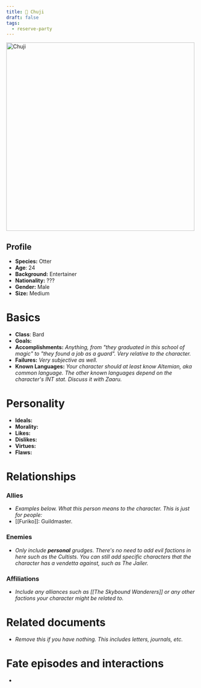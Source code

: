 ```yaml
---
title: 🦦 Chuji
draft: false
tags:
  - reserve-party
---
```

<img src="/images/chuji.jpg" height="500" alt="Chuji"> <br />
## Profile

- **Species:** Otter
- **Age**: 24
- **Background:** Entertainer
- **Nationality:** ???
- **Gender:** Male
- **Size:** Medium
# Basics

- **Class**: Bard
- **Goals:**
- **Accomplishments:** *Anything, from "they graduated in this school of magic" to "they found a job as a guard". Very relative to the character.*
- **Failures:** *Very subjective as well.*
- **Known Languages:** *Your character should at least know Altemian, aka common language. The other known languages depend on the character's INT stat. Discuss it with Zaaru.*
# Personality

- **Ideals:**
- **Morality:**
- **Likes:**
- **Dislikes:**
- **Virtues:**
- **Flaws:**
# Relationships

### Allies
- *Examples below. What this person means to the character. This is just for people:*
- [[Furiko]]: Guildmaster.
### Enemies
- *Only include **personal** grudges. There's no need to add evil factions in here such as the Cultists. You can still add specific characters that the character has a vendetta against, such as The Jailer.*
###  Affiliations
- *Include any alliances such as [[The Skybound Wanderers]] or any other factions your character might be related to.*
# Related documents
- *Remove this if you have nothing. This includes letters, journals, etc.*
# Fate episodes and interactions
- 